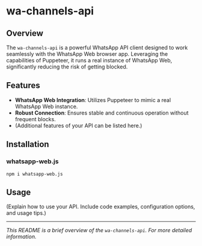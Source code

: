 # wa-channels-api

## Overview
The `wa-channels-api` is a powerful WhatsApp API client designed to work seamlessly with the WhatsApp Web browser app. Leveraging the capabilities of Puppeteer, it runs a real instance of WhatsApp Web, significantly reducing the risk of getting blocked.

## Features
- **WhatsApp Web Integration**: Utilizes Puppeteer to mimic a real WhatsApp Web instance.
- **Robust Connection**: Ensures stable and continuous operation without frequent blocks.
- (Additional features of your API can be listed here.)

## Installation
### whatsapp-web.js 
`npm i whatsapp-web.js`

## Usage
(Explain how to use your API. Include code examples, configuration options, and usage tips.)

---

*This README is a brief overview of the `wa-channels-api`. For more detailed information.*
